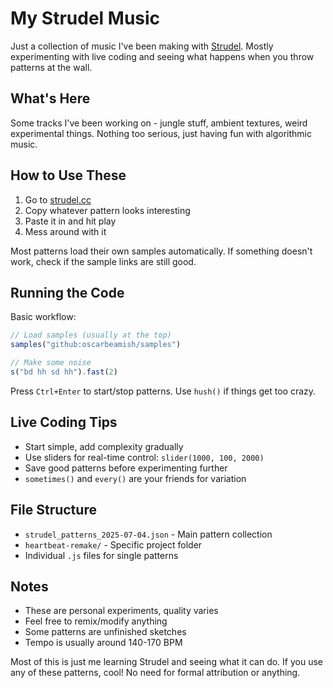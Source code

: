 # My Strudel Music

Just a collection of music I've been making with [Strudel](https://strudel.cc/). Mostly experimenting with live coding and seeing what happens when you throw patterns at the wall.

## What's Here

Some tracks I've been working on - jungle stuff, ambient textures, weird experimental things. Nothing too serious, just having fun with algorithmic music.

## How to Use These

1. Go to [strudel.cc](https://strudel.cc/)
2. Copy whatever pattern looks interesting
3. Paste it in and hit play
4. Mess around with it

Most patterns load their own samples automatically. If something doesn't work, check if the sample links are still good.

## Running the Code

Basic workflow:

```javascript
// Load samples (usually at the top)
samples("github:oscarbeamish/samples")

// Make some noise
s("bd hh sd hh").fast(2)
```

Press `Ctrl+Enter` to start/stop patterns. Use `hush()` if things get too crazy.

## Live Coding Tips

- Start simple, add complexity gradually
- Use sliders for real-time control: `slider(1000, 100, 2000)`
- Save good patterns before experimenting further
- `sometimes()` and `every()` are your friends for variation

## File Structure

- `strudel_patterns_2025-07-04.json` - Main pattern collection
- `heartbeat-remake/` - Specific project folder
- Individual `.js` files for single patterns

## Notes

- These are personal experiments, quality varies
- Feel free to remix/modify anything
- Some patterns are unfinished sketches
- Tempo is usually around 140-170 BPM

Most of this is just me learning Strudel and seeing what it can do. If you use any of these patterns, cool! No need for formal attribution or anything.
